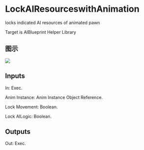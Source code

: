 # LockAIResourceswithAnimation

locks indicated AI resources of animated pawn

Target is AIBlueprint Helper Library

## 图示

![]($-20221218-17501542.png)

## Inputs

In: Exec.

Anim Instance: Anim Instance Object Reference.

Lock Movement: Boolean.

Lock AILogic: Boolean.  

## Outputs

Out: Exec.

